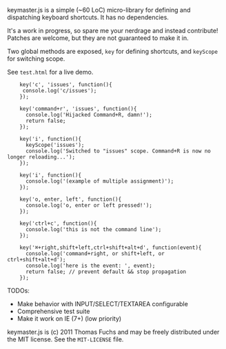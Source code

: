 keymaster.js is a simple (~60 LoC) micro-library for defining and 
dispatching keyboard shortcuts. It has no dependencies.

It's a work in progress, so spare me your nerdrage and instead
contribute! Patches are welcome, but they are not guaranteed to make
it in.

Two global methods are exposed, `key` for defining shortcuts, and
`keyScope` for switching scope.

See `test.html` for a live demo.

```
    key('c', 'issues', function(){
     console.log('c/issues');
    });

    key('command+r', 'issues', function(){
      console.log('Hijacked Command+R, damn!');
      return false;
    });
    
    key('i', function(){
      keyScope('issues');
      console.log('Switched to "issues" scope. Command+R is now no longer reloading...');
    });
    
    key('i', function(){
      console.log('(example of multiple assignment)');
    });

    key('o, enter, left', function(){
      console.log('o, enter or left pressed!');
    });

    key('ctrl+c', function(){
      console.log('this is not the command line');
    });

    key('⌘+right,shift+left,ctrl+shift+alt+d', function(event){
      console.log('command+right, or shift+left, or ctrl+shift+alt+d');
      console.log('here is the event: ', event);
      return false; // prevent default && stop propagation
    });
```

TODOs:
 
  * Make behavior with INPUT/SELECT/TEXTAREA configurable
  * Comprehensive test suite
  * Make it work on IE (7+) (low priority)

keymaster.js is (c) 2011 Thomas Fuchs and may be freely distributed under the MIT license.
See the `MIT-LICENSE` file.
